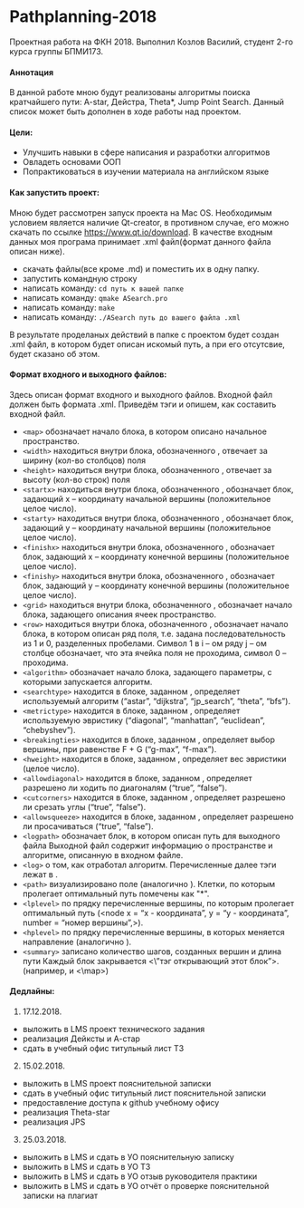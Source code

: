 # Pathplanning-2018
Проектная работа на ФКН 2018. Выполнил Козлов Василий, студент 2-го курса группы БПМИ173.
#### Аннотация
В данной работе мною будут реализованы алгоритмы поиска кратчайшего пути: A-star, Дейстра, Theta*, Jump Point Search. Данный список может быть дополнен в ходе работы над проектом.
#### Цели:
* Улучшить навыки в сфере написания и разработки алгоритмов
* Овладеть основами ООП
* Попрактиковаться в изучении материала на английском языке
#### Как запустить проект:
Мною будет рассмотрен запуск проекта на Mac OS. Необходимым условием является наличие Qt-creator, в противном случае, его можно скачать по ссылке https://www.qt.io/download.
В качестве входным данных моя програма принимает .xml файл(формат данного файла описан ниже).
* скачать файлы(все кроме .md) и поместить их в одну папку.
* запустить командную строку
* написать команду: 
    `cd путь к вашей папке`
* написать команду: 
    `qmake ASearch.pro`
* написать команду: 
    `make`
* написать команду: 
    `./ASearch путь до вашего файла .xml`   
    
    
В результате проделаных действий в папке с проектом будет создан .xml файл, в котором будет описан искомый путь, а при его отсутсвие, будет сказано об этом. 
#### Формат входного и выходного файлов:
Здесь описан формат входного и выходного файлов. Входной файл должен быть формата .xml. Приведём тэги и опишем, как составить входной файл.
*	`<map>` обозначает начало блока, в котором описано начальное пространство.
*	`<width>` находиться внутри блока, обозначенного <map>, отвечает за ширину (кол-во столбцов) поля
*	`<height>` находиться внутри блока, обозначенного <map>, отвечает за высоту (кол-во строк) поля
*	`<startx>` находиться внутри блока, обозначенного <map>, обозначает блок, задающий x – координату начальной вершины (положительное целое число).
*	`<starty>` находиться внутри блока, обозначенного <map>, обозначает блок, задающий y – координату начальной вершины (положительное целое число).
*	`<finishx>` находиться внутри блока, обозначенного <map>, обозначает блок, задающий x – координату конечной вершины (положительное целое число).
*	`<finishy>` находиться внутри блока, обозначенного <map>, обозначает блок, задающий y – координату конечной вершины (положительное целое число).
*	`<grid>` находиться внутри блока, обозначенного <map>, обозначает начало блока, задающего описания ячеек пространство.
*	`<row>` находиться внутри блока, обозначенного <grid>, обозначает начало блока, в котором описан ряд поля, т.е. задана последовательность из 1 и 0, разделенных пробелами. Символ 1 в i – ом ряду j – ом столбце обозначает, что эта ячейка поля не проходима, символ 0 – проходима.
*	`<algorithm>` обозначает начало блока, задающего параметры, с которыми запускается алгоритм.
*	`<searchtype>` находится в блоке, заданном <algorithm>, определяет используемый алгоритм (“astar”, “dijkstra”, “jp_search”, “theta”, “bfs”).
*	`<metrictype>` находится в блоке, заданном <algorithm>, определяет используемую эвристику (“diagonal”, “manhattan”, “euclidean”, “chebyshev”).
*	`<breakingties>` находится в блоке, заданном <algorithm>, определяет выбор вершины, при равенстве F + G (“g-max”, “f-max”).
*	`<hweight>` находится в блоке, заданном <algorithm>, определяет вес эвристики (целое число).
*	`<allowdiagonal>` находится в блоке, заданном <algorithm>, определяет разрешено ли ходить по диагоналям (“true”, “false”).
*	`<cutcorners>` находится в блоке, заданном <algorithm>, определяет разрешено ли срезать углы (“true”, “false”).
*	`<allowsqueeze>` находится в блоке, заданном <algorithm>, определяет разрешено ли просачиваться (“true”, “false”).
*	`<logpath>` обозначает блок, в котором описан путь для выходного файла
Выходной файл содержит информацию о пространстве и алгоритме, описанную в входном файле.
*	`<log>` о том, как отработал алгоритм.
Перечисленные далее тэги лежат в <log>.
*	`<path>` визуализировано поле (аналогично <grid>). Клетки, по которым пролегает оптимальный путь помечены как "*".
*	`<lplevel>` по прядку перечисленные вершины, по которым пролегает оптимальный путь (<node x = “x - координата”, y = “y - координата”, number = “номер вершины”,>).
*	`<hplevel>` по прядку перечисленные вершины, в которых меняется направление (аналогично <lplevel>).
*	`<summary>` записано количество шагов, созданных вершин и длина пути
Каждый блок закрывается <\”тэг открывающий этот блок”>.(например, <map> и <\map>)

#### Дедлайны:
1. 17.12.2018. 
* выложить в LMS проект технического задания
* реализация Дейксты и А-стар
* сдать в учебный офис титульный лист ТЗ
2. 15.02.2018. 
* выложить в LMS проект пояснительной записки
* сдать в учебный офис титульный лист пояснительной записки
* предоставление доступа к github учебному офису
* реализация Theta-star
* реализация JPS
3. 25.03.2018. 
* выложить в LMS и сдать в УО пояснительную записку
* выложить в LMS и сдать в УО ТЗ
* выложить в LMS и сдать в УО отзыв руководителя практики
* выложить в LMS и сдать в УО отчёт о проверке пояснительной записки на плагиат
